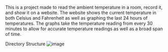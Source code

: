 This is a project made to read the ambient temperature in a room, record it, and show it on a website. The website shows the current temperature in both Celsius and Fahrenheit as well as graphing the last 24 hours of temperatures. The graphs take the temperature reading from every 30 minutes to allow for accurate temperature readings as well as a broad span of time.

Directory Structure
![image](https://github.com/user-attachments/assets/f62ae797-6afd-4ac3-9619-cf8d4ea6ec95)
